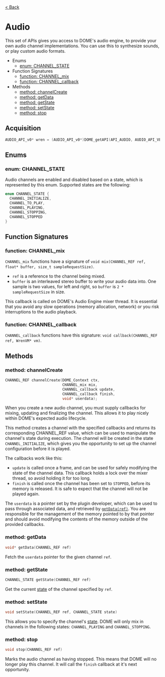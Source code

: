 [< Back](.)

Audio
===============

This set of APIs gives you access to DOME's audio engine, to provide your own audio channel implementations. You can use this to synthesize sounds, or play custom audio formats.

 * Enums
   - [enum: CHANNEL_STATE](#enum-channel_state)
 * Function Signatures
   - [function: CHANNEL_mix](#function-channel_mix)
   - [function: CHANNEL_callback](#function-channel_callback)
 * Methods
   - [method: channelCreate](#method-channelcreate)
   - [method: getData](#method-getdata)
   - [method: getState](#method-getstate)
   - [method: setState](#method-setstate)
   - [method: stop](#method-stop)


## Acquisition

```c
AUDIO_API_v0* wren = (AUDIO_API_v0*)DOME_getAPI(API_AUDIO, AUDIO_API_VERSION);
```

## Enums

### enum: CHANNEL_STATE

Audio channels are enabled and disabled based on a state, which is represented by this enum. Supported states are the following:

```c
enum CHANNEL_STATE {
  CHANNEL_INITIALIZE,
  CHANNEL_TO_PLAY,
  CHANNEL_PLAYING,
  CHANNEL_STOPPING,
  CHANNEL_STOPPED
}
```

## Function Signatures

### function: CHANNEL_mix
`CHANNEL_mix` functions have a signature of `void mix(CHANNEL_REF ref, float* buffer, size_t sampleRequestSize)`. 

  * `ref` is a reference to the channel being mixed. 
  * `buffer` is an interleaved stereo buffer to write your audio data into. One sample is two values, for left and right, so `buffer` is `2 * sampleRequestSize` in size. 

This callback is called on DOME's Audio Engine mixer thread. It is essential that you avoid any slow operations (memory allocation, network) or you risk interruptions to the audio playback.

### function: CHANNEL_callback
`CHANNEL_callback` functions have this signature: `void callback(CHANNEL_REF ref, WrenVM* vm)`.


## Methods

### method: channelCreate
```c
CHANNEL_REF channelCreate(DOME_Context ctx,
                          CHANNEL_mix mix, 
                          CHANNEL_callback update, 
                          CHANNEL_callback finish, 
                          void* userdata);
```

When you create a new audio channel, you must supply callbacks for mixing, updating and finalizing the channel. This allows it to play nicely within DOME's expected audio lifecycle.

This method creates a channel with the specified callbacks and returns its corresponding CHANNEL_REF value, which can be used to manipulate the channel's state during execution. The channel will be created in the state `CHANNEL_INITIALIZE`, which gives you the opportunity to set up the channel configuration before it is played.

The callbacks work like this:
  - `update` is called once a frame, and can be used for safely modifying the state of the channel data. This callback holds a lock over the mixer thread, so avoid holding it for too long.
  - `finish` is called once the channel has been set to `STOPPED`, before its memory is released. It is safe to expect that the channel will not be played again.

The `userdata` is a pointer set by the plugin developer, which can be used to pass through associated data, and retrieved by [`getData(ref)`](#method-getdata). You are responsible for the management of the memory pointed to by that pointer and should avoid modifying the contents of the memory outside of the provided callbacks.


### method: getData
```c
void* getData(CHANNEL_REF ref)
```
Fetch the `userdata` pointer for the given channel `ref`.

### method: getState
```c
CHANNEL_STATE getState(CHANNEL_REF ref)
```
Get the current [state](#enum-channel_state) of the channel specified by `ref`.

### method: setState
```c 
void setState(CHANNEL_REF ref, CHANNEL_STATE state)
```
This allows you to specify the channel's [state](#enum-channel_state). DOME will only mix in channels in the following states: `CHANNEL_PLAYING` and `CHANNEL_STOPPING`.

### method: stop
```c
void stop(CHANNEL_REF ref)
```
Marks the audio channel as having stopped. This means that DOME will no longer play this channel. It will call the `finish` callback at it's next opportunity.

